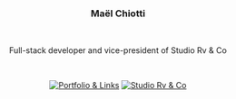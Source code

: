 <div align="center">

<h3>Maël Chiotti</h3>

<br />

Full-stack developer and vice-president of Studio Rv & Co

<br />

[![Portfolio & Links](https://img.shields.io/badge/Portfolio%20&%20Links-ffffff?style=for-the-badge)](https://maelchiotti.dev/)
[![Studio Rv & Co](https://img.shields.io/badge/Studio%20Rv%20&%20Co-ffffff?style=for-the-badge)](https://rvandco.fr/)

</div>
